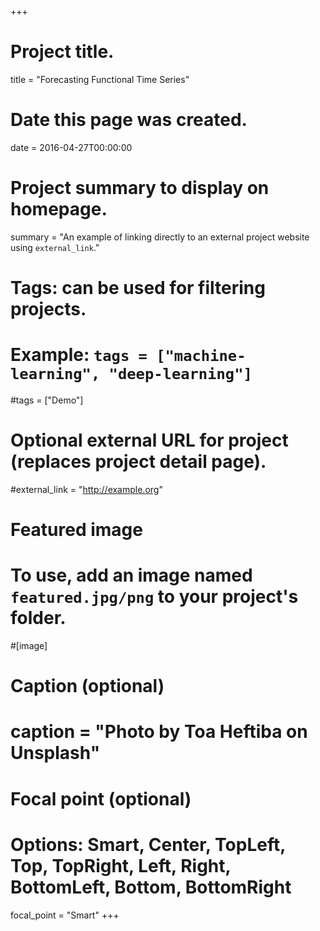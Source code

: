 +++
# Project title.
title = "Forecasting Functional Time Series"

# Date this page was created.
date = 2016-04-27T00:00:00

# Project summary to display on homepage.
summary = "An example of linking directly to an external project website using `external_link`."

# Tags: can be used for filtering projects.
# Example: `tags = ["machine-learning", "deep-learning"]`
#tags = ["Demo"]

# Optional external URL for project (replaces project detail page).
#external_link = "http://example.org"

# Featured image
# To use, add an image named `featured.jpg/png` to your project's folder. 
#[image]
  # Caption (optional)
#  caption = "Photo by Toa Heftiba on Unsplash"

  # Focal point (optional)
  # Options: Smart, Center, TopLeft, Top, TopRight, Left, Right, BottomLeft, Bottom, BottomRight
  focal_point = "Smart"
+++
